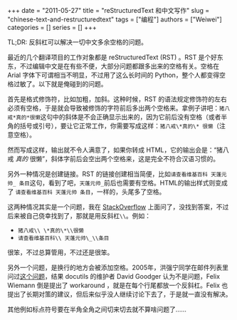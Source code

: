 
+++ 
date = "2011-05-27"
title = "reStructuredText 和中文写作"
slug = "chinese-text-and-restructuredtext"
tags = ["编程"]
authors = ["Weiwei"]
categories = []
series = []
+++

TL;DR: 反斜杠可以解决一切中文多余空格的问题。

最近的几个翻译项目的工作对象都是 reStructuredText (RST) 。RST
是个好东东，不过编辑中文是在有些不便，大部分问题都跟多出来的空格有关。空格在
Arial 字体下可谓相当不明显，不过用了这么长时间的
Python，整个人都变得空格过敏了。以下就是俺碰到的问题。

首先是格式修饰符，比如加粗，加斜。这种时候，RST
的语法规定修饰符的左右必须有空格，于是就会导致被修饰的字符前后多出两个空格来。拿例子讲吧：`猪八戒*真的*很懒`这句中的斜体是不会正确显示出来的，因为它前后没有空格（或者半角的括号或引号），要让它正常工作，你需要写成这样：`猪八戒\*真的\* 很懒`（注意空格）。

然而写成这样，输出就不令人满意了，如果你转成 HTML，它的输出会是：“猪八戒 *真的* 很懒”，斜体字前后会空出两个空格来，这是完全不符合汉语习惯的。

另外一种情况是创建链接。RST 的链接创建相当简便，比如`请查看维基百科 天蓬元帅_ 条目`这句，看到了吧，`天蓬元帅_`前后也需要有空格。HTML的输出样式则变成了 `请查看维基百科 天蓬元帅 条目`，一样的，头尾多了空格。

这两种情况其实是一个问题，我在 [StackOverflow][]
上面问了，没找到答案，不过后来被自己侥幸找到了，那就是用反斜杠`\\`。例如：

- `猪八戒\\ \*真的\*\\很懒`
- `请查看维基百科\\ 天蓬元帅\_\\条目`

很笨，不过总算管用，不过还是很笨。

另外一个问题，是换行的地方会被添加空格。2005年，洪强宁同学在邮件列表里问过[这个问题][]，结果 docutils 的维护者 David Goodger 认为不是问题，Felix Wiemann 倒是提出了 workaround ，就是在每个行尾都放一个反斜杠。Felix 也提出了长期对策的建议，但后来似乎没人继续讨论下去了，于是就一直没有解决。

其他例如标点符号要在半角全角之间切来切去就不算啥问题了……

  [StackOverflow]: http://stackoverflow.com/questions/6086756/restructuredtext-hyperlinks-without-leading-and-trailing-spaces
  [这个问题]: http://thread.gmane.org/gmane.text.docutils.user/2294